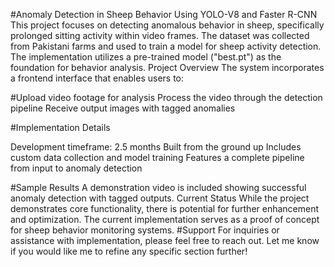 #Anomaly Detection in Sheep Behavior Using YOLO-V8 and Faster R-CNN
This project focuses on detecting anomalous behavior in sheep, specifically prolonged sitting activity within video frames. The dataset was collected from Pakistani farms and used to train a model for sheep activity detection. The implementation utilizes a pre-trained model ("best.pt") as the foundation for behavior analysis.
Project Overview
The system incorporates a frontend interface that enables users to:

#Upload video footage for analysis
Process the video through the detection pipeline
Receive output images with tagged anomalies

#Implementation Details

Development timeframe: 2.5 months
Built from the ground up
Includes custom data collection and model training
Features a complete pipeline from input to anomaly detection

#Sample Results
A demonstration video is included showing successful anomaly detection with tagged outputs.
Current Status
While the project demonstrates core functionality, there is potential for further enhancement and optimization. The current implementation serves as a proof of concept for sheep behavior monitoring systems.
#Support
For inquiries or assistance with implementation, please feel free to reach out.
Let me know if you would like me to refine any specific section further!
